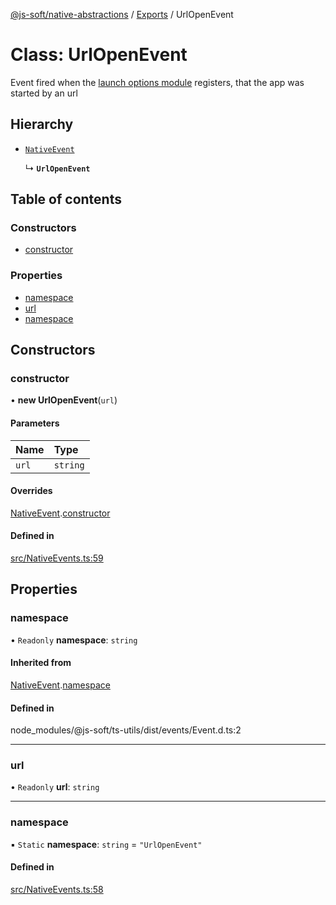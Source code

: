 [@js-soft/native-abstractions](../README.md) / [Exports](../modules.md) / UrlOpenEvent

# Class: UrlOpenEvent

Event fired when the [launch options module](./INativeLaunchOptions.md) registers, that the app was started by an url

## Hierarchy

- [`NativeEvent`](NativeEvent.md)

  ↳ **`UrlOpenEvent`**

## Table of contents

### Constructors

- [constructor](UrlOpenEvent.md#constructor)

### Properties

- [namespace](UrlOpenEvent.md#namespace)
- [url](UrlOpenEvent.md#url)
- [namespace](UrlOpenEvent.md#namespace)

## Constructors

### constructor

• **new UrlOpenEvent**(`url`)

#### Parameters

| Name | Type |
| :------ | :------ |
| `url` | `string` |

#### Overrides

[NativeEvent](NativeEvent.md).[constructor](NativeEvent.md#constructor)

#### Defined in

[src/NativeEvents.ts:59](https://github.com/js-soft/ts-native-access/blob/2fee55d/packages/abstractions/src/NativeEvents.ts#L59)

## Properties

### namespace

• `Readonly` **namespace**: `string`

#### Inherited from

[NativeEvent](NativeEvent.md).[namespace](NativeEvent.md#namespace)

#### Defined in

node_modules/@js-soft/ts-utils/dist/events/Event.d.ts:2

___

### url

• `Readonly` **url**: `string`

___

### namespace

▪ `Static` **namespace**: `string` = `"UrlOpenEvent"`

#### Defined in

[src/NativeEvents.ts:58](https://github.com/js-soft/ts-native-access/blob/2fee55d/packages/abstractions/src/NativeEvents.ts#L58)
